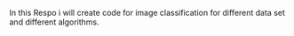 In this Respo i will create code for image classification for different data set and different algorithms.
